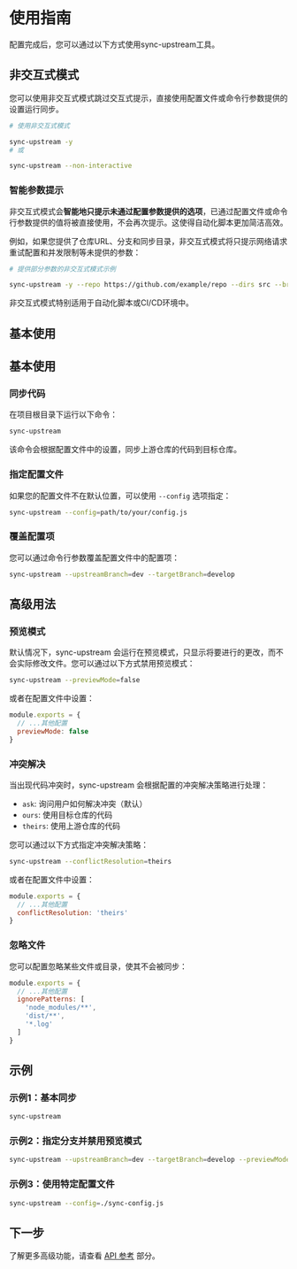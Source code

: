 # 使用指南

配置完成后，您可以通过以下方式使用sync-upstream工具。

## 非交互式模式

您可以使用非交互式模式跳过交互式提示，直接使用配置文件或命令行参数提供的设置运行同步。

```bash
# 使用非交互式模式

sync-upstream -y
# 或

sync-upstream --non-interactive
```

### 智能参数提示

非交互式模式会**智能地只提示未通过配置参数提供的选项**，已通过配置文件或命令行参数提供的值将被直接使用，不会再次提示。这使得自动化脚本更加简洁高效。

例如，如果您提供了仓库URL、分支和同步目录，非交互式模式将只提示网络请求重试配置和并发限制等未提供的参数：

```bash
# 提供部分参数的非交互式模式示例

sync-upstream -y --repo https://github.com/example/repo --dirs src --branch main --company-branch develop
```

非交互式模式特别适用于自动化脚本或CI/CD环境中。

## 基本使用

## 基本使用

### 同步代码

在项目根目录下运行以下命令：

```bash
sync-upstream
```

该命令会根据配置文件中的设置，同步上游仓库的代码到目标仓库。

### 指定配置文件

如果您的配置文件不在默认位置，可以使用 `--config` 选项指定：

```bash
sync-upstream --config=path/to/your/config.js
```

### 覆盖配置项

您可以通过命令行参数覆盖配置文件中的配置项：

```bash
sync-upstream --upstreamBranch=dev --targetBranch=develop
```

## 高级用法

### 预览模式

默认情况下，sync-upstream 会运行在预览模式，只显示将要进行的更改，而不会实际修改文件。您可以通过以下方式禁用预览模式：

```bash
sync-upstream --previewMode=false
```

或者在配置文件中设置：

```javascript
module.exports = {
  // ...其他配置
  previewMode: false
}
```

### 冲突解决

当出现代码冲突时，sync-upstream 会根据配置的冲突解决策略进行处理：

- `ask`: 询问用户如何解决冲突（默认）
- `ours`: 使用目标仓库的代码
- `theirs`: 使用上游仓库的代码

您可以通过以下方式指定冲突解决策略：

```bash
sync-upstream --conflictResolution=theirs
```

或者在配置文件中设置：

```javascript
module.exports = {
  // ...其他配置
  conflictResolution: 'theirs'
}
```

### 忽略文件

您可以配置忽略某些文件或目录，使其不会被同步：

```javascript
module.exports = {
  // ...其他配置
  ignorePatterns: [
    'node_modules/**',
    'dist/**',
    '*.log'
  ]
}
```

## 示例

### 示例1：基本同步

```bash
sync-upstream
```

### 示例2：指定分支并禁用预览模式

```bash
sync-upstream --upstreamBranch=dev --targetBranch=develop --previewMode=false
```

### 示例3：使用特定配置文件

```bash
sync-upstream --config=./sync-config.js
```

## 下一步

了解更多高级功能，请查看 [API 参考](/reference/api) 部分。
